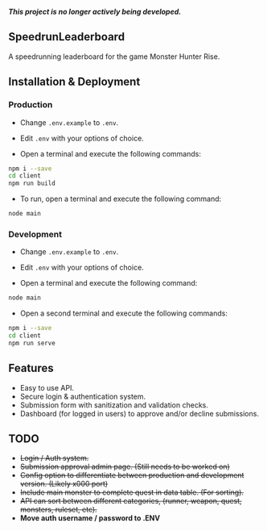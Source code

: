 ***This project is no longer actively being developed.***

## SpeedrunLeaderboard
A speedrunning leaderboard for the game Monster Hunter Rise. 

## Installation & Deployment

### Production

- Change `.env.example` to `.env`.
- Edit `.env` with your options of choice.

- Open a terminal and execute the following commands:

```bash
npm i --save
cd client
npm run build
```

- To run, open a terminal and execute the following command:

```bash
node main
```

### Development

- Change `.env.example` to `.env`.
- Edit `.env` with your options of choice.

- Open a terminal and execute the following command:

```bash
node main
```
- Open a second terminal and execute the following commands:

```bash
npm i --save
cd client
npm run serve
```

## Features
- Easy to use API.
- Secure login & authentication system.
- Submission form with sanitization and validation checks.
- Dashboard (for logged in users) to approve and/or decline submissions.
 
## TODO
- ~~Login / Auth system.~~
- ~~Submission approval admin page. (Still needs to be worked on)~~
- ~~Config option to differentiate between production and development version. (Likely x000 port)~~
- ~~Include main monster to complete quest in data table. (For sorting).~~
- ~~API can sort between different categories, (runner, weapon, quest, monsters, ruleset, etc).~~
- **Move auth username / password to .ENV**
